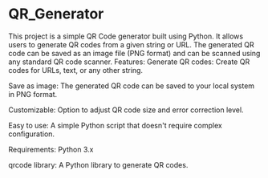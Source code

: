 # QR_Generator
This project is a simple QR Code generator built using Python. It allows users to generate QR codes from a given string or URL. The generated QR code can be saved as an image file (PNG format) and can be scanned using any standard QR code scanner.
Features:
Generate QR codes: Create QR codes for URLs, text, or any other string.

Save as image: The generated QR code can be saved to your local system in PNG format.

Customizable: Option to adjust QR code size and error correction level.

Easy to use: A simple Python script that doesn't require complex configuration.

Requirements:
Python 3.x

qrcode library: A Python library to generate QR codes.
